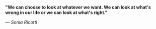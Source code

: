**"We can choose to look at whatever we want.  We can look at what's wrong in our life or we can look at what's right."**

— _Sonia Ricotti_
